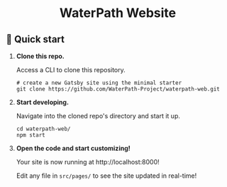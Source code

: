 <h1 align="center">
  WaterPath Website
</h1>

## 🚀 Quick start

1.  **Clone this repo.**

    Access a CLI to clone this repository.

    ```shell
    # create a new Gatsby site using the minimal starter
    git clone https://github.com/WaterPath-Project/waterpath-web.git
    ```

2.  **Start developing.**

    Navigate into the cloned repo's directory and start it up.

    ```shell
    cd waterpath-web/
    npm start
    ```

3.  **Open the code and start customizing!**

    Your site is now running at http://localhost:8000!

    Edit any file in `src/pages/` to see the site updated in real-time!

